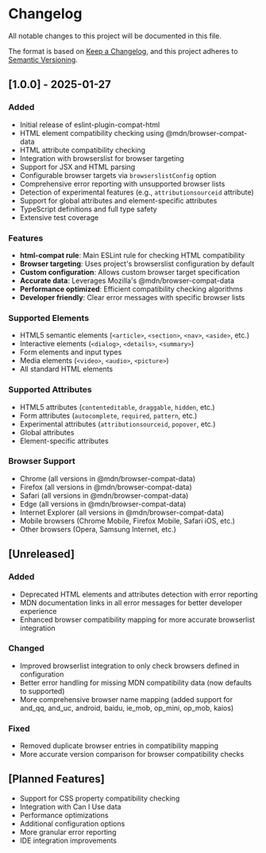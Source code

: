 # Changelog

All notable changes to this project will be documented in this file.

The format is based on [Keep a Changelog](https://keepachangelog.com/en/1.0.0/),
and this project adheres to [Semantic Versioning](https://semver.org/spec/v2.0.0.html).

## [1.0.0] - 2025-01-27

### Added
- Initial release of eslint-plugin-compat-html
- HTML element compatibility checking using @mdn/browser-compat-data
- HTML attribute compatibility checking
- Integration with browserslist for browser targeting
- Support for JSX and HTML parsing
- Configurable browser targets via `browserslistConfig` option
- Comprehensive error reporting with unsupported browser lists
- Detection of experimental features (e.g., `attributionsourceid` attribute)
- Support for global attributes and element-specific attributes
- TypeScript definitions and full type safety
- Extensive test coverage

### Features
- **html-compat rule**: Main ESLint rule for checking HTML compatibility
- **Browser targeting**: Uses project's browserslist configuration by default
- **Custom configuration**: Allows custom browser target specification
- **Accurate data**: Leverages Mozilla's @mdn/browser-compat-data
- **Performance optimized**: Efficient compatibility checking algorithms
- **Developer friendly**: Clear error messages with specific browser lists

### Supported Elements
- HTML5 semantic elements (`<article>`, `<section>`, `<nav>`, `<aside>`, etc.)
- Interactive elements (`<dialog>`, `<details>`, `<summary>`)
- Form elements and input types
- Media elements (`<video>`, `<audio>`, `<picture>`)
- All standard HTML elements

### Supported Attributes
- HTML5 attributes (`contenteditable`, `draggable`, `hidden`, etc.)
- Form attributes (`autocomplete`, `required`, `pattern`, etc.)
- Experimental attributes (`attributionsourceid`, `popover`, etc.)
- Global attributes
- Element-specific attributes

### Browser Support
- Chrome (all versions in @mdn/browser-compat-data)
- Firefox (all versions in @mdn/browser-compat-data)
- Safari (all versions in @mdn/browser-compat-data)
- Edge (all versions in @mdn/browser-compat-data)
- Internet Explorer (all versions in @mdn/browser-compat-data)
- Mobile browsers (Chrome Mobile, Firefox Mobile, Safari iOS, etc.)
- Other browsers (Opera, Samsung Internet, etc.)

## [Unreleased]

### Added
- Deprecated HTML elements and attributes detection with error reporting
- MDN documentation links in all error messages for better developer experience
- Enhanced browser compatibility mapping for more accurate browserlist integration

### Changed
- Improved browserlist integration to only check browsers defined in configuration
- Better error handling for missing MDN compatibility data (now defaults to supported)
- More comprehensive browser name mapping (added support for and_qq, and_uc, android, baidu, ie_mob, op_mini, op_mob, kaios)

### Fixed
- Removed duplicate browser entries in compatibility mapping
- More accurate version comparison for browser compatibility checks

## [Planned Features]
- Support for CSS property compatibility checking
- Integration with Can I Use data
- Performance optimizations
- Additional configuration options
- More granular error reporting
- IDE integration improvements